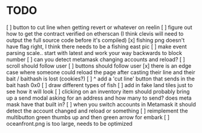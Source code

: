 # TODO

[ ] button to cut line when getting revert or whatever on reelin
[ ] figure out how to get the contract verified on etherscan (I think clevis will need to output the full source code before it's compiled)
[x] fishing png doesn't have flag right, I think there needs to be a fishing east pic
[ ] make event parsing scale.. start with latest and work your way backwards to block number
[ ] can you detect metamask changing accounts and reload?
[ ] scroll should follow user
[ ] buttons should follow user
[x] there is an edge case where someone could reload the page after casting their line and their bait / baithash is lost (cookies?)
[ ] ^ add a 'cut line' button that sends in the bait hash 0x0
[ ] draw different types of fish
[ ] add in fake land tiles just to see how it will look
[ ] clicking on an inventory item should probably bring up a send modal asking for an address and how many to send? does meta mask have that built in?
[ ] when you switch accounts in Metamask it should detect the account changed and reload or something
[ ] reimplement the multibutton green thumbs up and then green arrow for embark
[ ] oceanfront.png is too large, needs to be optimized
